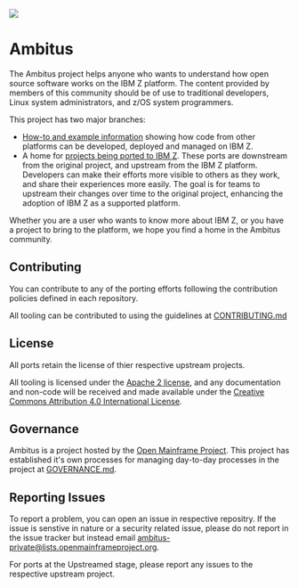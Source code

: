 ![](https://github.com/openmainframeproject/artwork/blob/master/projects/ambitus/ambitus-color.svg)

# Ambitus
The Ambitus project helps anyone who wants to understand how open source
software works on the IBM Z platform.  The content provided by members of this
community should be of use to traditional developers, Linux system administrators,
and z/OS system programmers.

This project has two major branches:
- [How-to and example information](./how_to.md) showing how code from other platforms can be
  developed, deployed and managed on IBM Z.
- A home for [projects being ported to IBM Z](./ported_projects.md).  These ports are downstream from the
  original project, and upstream from the IBM Z platform.  Developers can
	make their efforts more visible to others as they work, and share their experiences
	more easily.  The goal is for teams to upstream their changes over time to the
	original project, enhancing the adoption of IBM Z as a supported platform.

Whether you are a user who wants to know more about IBM Z, or you have a project
to bring to the platform, we hope you find a home in the Ambitus community.

## Contributing
You can contribute to any of the porting efforts following the contribution policies defined in each repository.

All tooling can be contributed to using the guidelines at [CONTRIBUTING.md](CONTRIBUTING.md)

## License
All ports retain the license of thier respective upstream projects.

All tooling is licensed under the [Apache 2 license](https://spdx.org/licenses/Apache-2.0.html), and any documentation and non-code will be received and made available under the [Creative Commons Attribution 4.0 International License](http://creativecommons.org/licenses/by/4.0/).

## Governance
Ambitus is a project hosted by the [Open Mainframe Project](https://openmainframeproject.org). This project has established it's own processes for managing day-to-day processes in the project at [GOVERNANCE.md](GOVERNANCE.md).

## Reporting Issues
To report a problem, you can open an issue in respective repositry. If the issue is senstive in nature or a security related issue, please do not report in the issue tracker but instead email ambitus-private@lists.openmainframeproject.org.

For ports at the Upstreamed stage, please report any issues to the respective upstream project.
